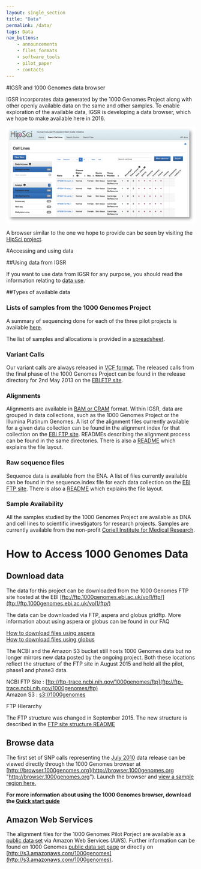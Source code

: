 ```yaml
---
layout: single_section
title: "Data"
permalink: /data/
tags: Data
nav_buttons:
    - announcements
    - files_formats
    - software_tools
    - pilot_paper
    - contacts
---
```


#IGSR and 1000 Genomes data browser

IGSR incorporates data generated by the 1000 Genomes Project along with other openly available data on the same and other samples. To enable exploration of the available data, IGSR is developing a data browser, which we hope to make available here in 2016.

![HipSci screen shot](/sites/1000genomes.org/files/images/hipsci_screen.png?raw=true)

A browser similar to the one we hope to provide can be seen by visiting the [HipSci project](http://www.hipsci.org/lines/#/lines).

#Accessing and using data

##Using data from IGSR

If you want to use data from IGSR for any purpose, you should read the information relating to [data use](/IGSR_disclaimer).

##Types of available data

### Lists of samples from the 1000 Genomes Project

A summary of sequencing done for each of the three pilot projects is available [here](/sites/1000genomes.org/files/docs/PilotsSummary.pdf). 

The list of samples and allocations is provided in a [spreadsheet](ftp://ftp.1000genomes.ebi.ac.uk/vol1/ftp/technical/working/20130606_sample_info/20130606_sample_info.xlsx).

### Variant Calls

Our variant calls are always released in [VCF format](https://samtools.github.io/hts-specs/). The released calls from the final phase of the 1000 Genomes Project can be found in the release directory for 2nd May 2013 on the [EBI FTP site](ftp://ftp.1000genomes.ebi.ac.uk/vol1/ftp/release/20130502).

### Alignments

Alignments are available in [BAM or CRAM](https://samtools.github.io/hts-specs/) format. Within IGSR, data are grouped in data collections, such as the 1000 Genomes Project or the Illumina Platinum Genomes. A list of the alignment files currently available for a given data collection can be found in the alignment index  for that collection on the [EBI FTP site](ftp://ftp.1000genomes.ebi.ac.uk/vol1/ftp/data_collections/). READMEs describing the alignment process can be found in the same directories. There is also a [README](ftp://ftp.1000genomes.ebi.ac.uk/vol1/ftp/historical_data/former_toplevel/README.alignment_data.md) which explains the file layout.

### Raw sequence files

Sequence data is available from the ENA. A list of files currently available can be found in the sequence.index file for each data collection on the [EBI FTP site](ftp://ftp.1000genomes.ebi.ac.uk/vol1/ftp/data_collections/). There is also a [README](ftp://ftp.1000genomes.ebi.ac.uk/vol1/ftp/historical_data/former_toplevel/README.sequence_data) which explains the file layout.

### Sample Availability

All the samples studied by the 1000 Genomes Project are available as DNA and cell lines to scientific investigators for research projects. Samples are currently available from the non-profit [Coriell Institute for Medical Research](http://ccr.coriell.org/sections/Collections/NHGRI/hapmap.aspx?PgId=266&coll=GM).

# How to Access 1000 Genomes Data

## Download data

The data for this project can be downloaded from the 1000 Genomes FTP site hosted at the EBI [ftp://ftp.1000genomes.ebi.ac.uk/vol1/ftp/](ftp://ftp.1000genomes.ebi.ac.uk/vol1/ftp/)

The data can be downloaded via FTP, aspera and globus gridftp. More information about using aspera or globus can be found in our FAQ

[How to download files using aspera](http://www.1000genomes.org/faq/how-download-files-using-aspera)  
[How to download files using globus](http://www.1000genomes.org/faq/can-i-access-1000-genomes-data-globus-online)

The NCBI and the Amazon S3 bucket still hosts 1000 Genomes data but no longer mirrors new data posted by the ongoing project. Both these locations reflect the structure of the FTP site in August 2015 and hold all the pilot, phase1 and phase3 data.

NCBI FTP Site : [ftp://ftp-trace.ncbi.nih.gov/1000genomes/ftp](ftp://ftp-trace.ncbi.nih.gov/1000genomes/ftp)  
Amazon S3 : [s3://1000genomes](denied:s3://1000genomes)

FTP Hierarchy

The FTP structure was changed in September 2015\. The new structure is described in the [FTP site structure README](ftp://ftp.1000genomes.ebi.ac.uk/vol1/ftp/README_ftp_site_structure.md) 

## Browse data

The first set of SNP calls representing the [July 2010](ftp://ftp.1000genomes.ebi.ac.uk/vol1/ftp/pilot_data/release/2010_07/) data release can be viewed directly through the 1000 Genomes browser at [http://browser.1000genomes.org](http://browser.1000genomes.org "http://browser.1000genomes.org"). Launch the browser and [view a sample region here.](http://browser.1000genomes.org/Homo_sapiens/Location/View?r=6:133017695-133161157)

**For more information about using the 1000 Genomes browser, download the [Quick start guide](/sites/1000genomes.org/files/documents/1000genomes_browser_quickstart.pdf)**

## Amazon Web Services

The alignment files for the 1000 Genomes Pilot Porject are available as a [public data set](http://aws.amazon.com/publicdatasets/) via Amazon Web Services (AWS). Further information can be found on 1000 Genomes [public data set page](http://aws.amazon.com/datasets/4383) or directly on [http://s3.amazonaws.com/1000genomes](http://s3.amazonaws.com/1000genomes).
